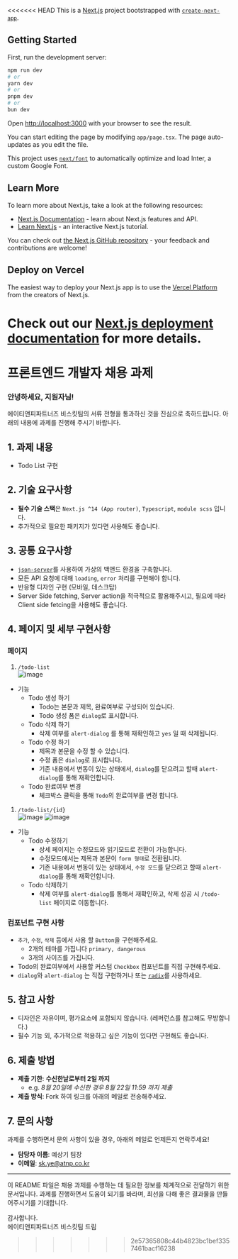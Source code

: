 <<<<<<< HEAD
This is a [Next.js](https://nextjs.org/) project bootstrapped with [`create-next-app`](https://github.com/vercel/next.js/tree/canary/packages/create-next-app).

## Getting Started

First, run the development server:

```bash
npm run dev
# or
yarn dev
# or
pnpm dev
# or
bun dev
```

Open [http://localhost:3000](http://localhost:3000) with your browser to see the result.

You can start editing the page by modifying `app/page.tsx`. The page auto-updates as you edit the file.

This project uses [`next/font`](https://nextjs.org/docs/basic-features/font-optimization) to automatically optimize and load Inter, a custom Google Font.

## Learn More

To learn more about Next.js, take a look at the following resources:

- [Next.js Documentation](https://nextjs.org/docs) - learn about Next.js features and API.
- [Learn Next.js](https://nextjs.org/learn) - an interactive Next.js tutorial.

You can check out [the Next.js GitHub repository](https://github.com/vercel/next.js/) - your feedback and contributions are welcome!

## Deploy on Vercel

The easiest way to deploy your Next.js app is to use the [Vercel Platform](https://vercel.com/new?utm_medium=default-template&filter=next.js&utm_source=create-next-app&utm_campaign=create-next-app-readme) from the creators of Next.js.

Check out our [Next.js deployment documentation](https://nextjs.org/docs/deployment) for more details.
=======
# 프론트엔드 개발자 채용 과제
### 안녕하세요, 지원자님!

에이티앤피파트너즈 비스킷팀의 서류 전형을 통과하신 것을 진심으로 축하드립니다. 
아래의 내용에 과제를 진행해 주시기 바랍니다.

## 1. 과제 내용
 - Todo List 구현

## 2. 기술 요구사항
  - **필수 기술 스택**은 `Next.js ^14 (App router)`, `Typescript`, `module scss` 입니다.
  - 추가적으로 필요한 패키지가 있다면 사용해도 좋습니다.

## 3. 공통 요구사항 
- [`json-server`](https://github.com/typicode/json-server)를 사용하여 가상의 백앤드 환경을 구축합니다.
- 모든 API 요청에 대해 `loading`, `error` 처리를 구현해야 합니다.
- 반응형 디자인 구현 (모바일, 데스크탑)
- Server Side fetching, Server action을 적극적으로 활용해주시고, 필요에 따라 Client side fetcing을 사용해도 좋습니다.
  
## 4. 페이지 및 세부 구현사항
### 페이지 
1. `/todo-list`
    <br />
  ![image](https://github.com/user-attachments/assets/04e5c78e-6ca5-4a0b-847f-dc39c90e68e3)

  - 기능 
    - Todo 생성 하기
       - Todo는 본문과 제목, 완료여부로 구성되어 있습니다.
       - Todo 생성 폼은 `dialog`로 표시합니다.
    - Todo 삭제 하기
      - 삭제 여부를 `alert-dialog` 를 통해 재확인하고 `yes` 일 때 삭제됩니다.
    - Todo 수정 하기
      - 제목과 본문을 수정 할 수 있습니다.
      - 수정 폼은 `dialog`로 표시합니다.
      - 기존 내용에서 변동이 있는 상태에서, `dialog`를 닫으려고 할때  `alert-dialog`를 통해 재확인합니다.
    - Todo 완료여부 변경
      - 체크박스 클릭을 통해 `Todo`의 완료여부를 변경 합니다.
  1. `/todo-list/{id}`
      <br />
      ![image](https://github.com/user-attachments/assets/a4e453f5-1df7-4a14-a3d1-452677425ef3)
      ![image](https://github.com/user-attachments/assets/f59ffff0-e46b-4d77-8720-84884822bc56)


  - 기능
      - Todo 수정하기
        - 상세 페이지는 수정모드와 읽기모드로 전환이 가능합니다.
        - 수정모드에서는 제목과 본문이 `form 형태`로 전환됩니다.
        - 기존 내용에서 변동이 있는 상태에서, `수정 모드`를 닫으려고 할때  `alert-dialog`를 통해 재확인합니다.
      - Todo 삭제하기
        - 삭제 여부를 `alert-dialog`를 통해서 재확인하고, 삭제 성공 시 `/todo-list` 페이지로 이동합니다.
  
### 컴포넌트 구현 사항
  - `추가`, `수정`, `삭제` 등에서 사용 할 `Button`을 구현해주세요. 
    - 2개의 테마를 가집니다 `primary, dangerous`
    - 3개의 사이즈를 가집니다. 
  - Todo의 완료여부에서 사용할 커스텀 `Checkbox` 컴포넌트를 직접 구현해주세요.
  - `dialog`와 `alert-dialog` 는 직접 구현하거나 또는 [`radix`](https://www.radix-ui.com/primitives/docs/overview/introduction)를 사용하세요.


## 5. 참고 사항
  - 디자인은 자유이며, 평가요소에 포함되지 않습니다. (레퍼런스를 참고해도 무방합니다.)
  - 필수 기능 외, 추가적으로 적용하고 싶은 기능이 있다면 구현해도 좋습니다.
  
## 6. 제출 방법
- **제출 기한**: **수신한날로부터 2일 까지**
  - e.g. *8월 20일에 수신한 경우 8월 22일 11:59 까지 제출*
- **제출 방식**: Fork 하여 링크를 아래의 메일로 전송해주세요.

## 7. 문의 사항

과제를 수행하면서 문의 사항이 있을 경우, 아래의 메일로 언제든지 연락주세요!

- **담당자 이름**: 예상기 팀장
- **이메일**: sk.ye@atnp.co.kr

---

이 README 파일은 채용 과제를 수행하는 데 필요한 정보를 체계적으로 전달하기 위한 문서입니다. 과제를 진행하면서 도움이 되기를 바라며, 최선을 다해 좋은 결과물을 만들어주시기를 기대합니다.

감사합니다.  
에이티앤피파트너즈 비스킷팀 드림
>>>>>>> 2e57365808c44b4823bc1bef3357461bacf16238

